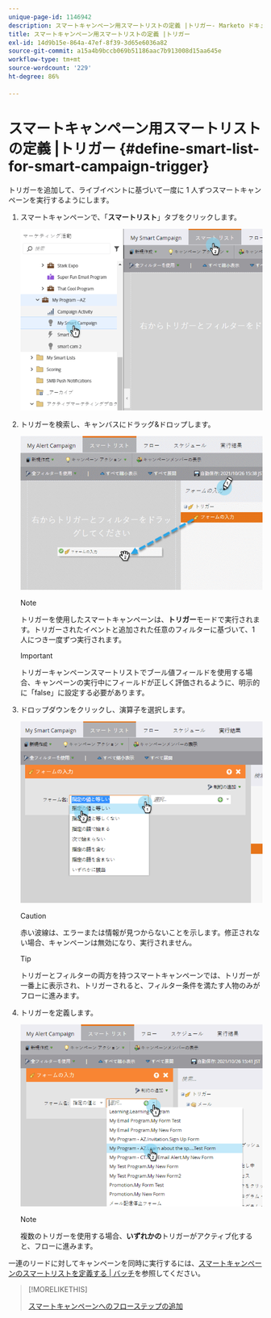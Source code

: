 ```yaml
---
unique-page-id: 1146942
description: スマートキャンペーン用スマートリストの定義 |トリガー- Marketo ドキュメント - 製品ドキュメント
title: スマートキャンペーン用スマートリストの定義 |トリガー
exl-id: 14d9b15e-864a-47ef-8f39-3d65e6036a82
source-git-commit: a15a4b9bccb069b51186aac7b913008d15aa645e
workflow-type: tm+mt
source-wordcount: '229'
ht-degree: 86%

---
```


# スマートキャンペーン用スマートリストの定義 |トリガー {#define-smart-list-for-smart-campaign-trigger}

トリガーを追加して、ライブイベントに基づいて一度に 1 人ずつスマートキャンペーンを実行するようにします。

1. スマートキャンペーンで、「**スマートリスト**」タブをクリックします。

   ![](assets/image2014-9-19-16-3a22-3a55.png)

1. トリガーを検索し、キャンバスにドラッグ&amp;ドロップします。

   ![](assets/image2014-9-19-16-3a23-3a24.png)

   >[!NOTE]
   >
   >トリガーを使用したスマートキャンペーンは、**トリガー**&#x200B;モードで実行されます。トリガーされたイベントと追加された任意のフィルターに基づいて、1 人につき一度ずつ実行されます。

   >[!IMPORTANT]
   >
   >トリガーキャンペーンスマートリストでブール値フィールドを使用する場合、キャンペーンの実行中にフィールドが正しく評価されるように、明示的に「false」に設定する必要があります。

1. ドロップダウンをクリックし、演算子を選択します。

   ![](assets/image2014-9-19-16-3a23-3a29.png)

   >[!CAUTION]
   >
   >赤い波線は、エラーまたは情報が見つからないことを示します。修正されない場合、キャンペーンは無効になり、実行されません。

   >[!TIP]
   >
   >トリガーとフィルターの両方を持つスマートキャンペーンでは、トリガーが一番上に表示され、トリガーされると、フィルター条件を満たす人物のみがフローに進みます。

1. トリガーを定義します。

   ![](assets/image2014-9-19-16-3a24-3a36.png)

   >[!NOTE]
   >
   >複数のトリガーを使用する場合、**いずれかの**&#x200B;トリガーがアクティブ化すると、フローに進みます。

一連のリードに対してキャンペーンを同時に実行するには、[スマートキャンペーンのスマートリストを定義する | バッチ](/help/marketo/product-docs/core-marketo-concepts/smart-campaigns/creating-a-smart-campaign/define-smart-list-for-smart-campaign-batch.md)を参照してください。

>[!MORELIKETHIS]
>
>[スマートキャンペーンへのフローステップの追加](/help/marketo/product-docs/core-marketo-concepts/smart-campaigns/flow-actions/add-a-flow-step-to-a-smart-campaign.md)
